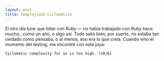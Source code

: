 ```yaml
---
layout: post
title: Complejidad Ciclomática
---
```

El otro día tuve que lidiar con Ruby — no había trabajado con Ruby hace mucho...como un año, o algo así. Todo salió bien, por suerte, no estaba tan oxidado como pensaba, o al menos, eso era lo que creía. Cuando vino el momento del testing, me encontré con esta joya:
```
Cyclomatic complexity for on is too high. [10/6]
```
